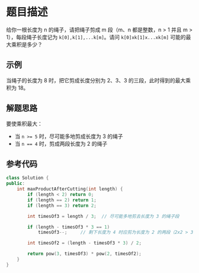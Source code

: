 # 题目描述

给你一根长度为 n 的绳子，请把绳子剪成 m 段（m、n 都是整数，n > 1 并且 m > 1），每段绳子长度记为 `k[0],k[1],...k[m]`。请问 `k[0]xk[1]x...xk[m]` 可能的最大乘积是多少？

## 示例

当绳子的长度为 8 时，把它剪成长度分别为 2、3、3 的三段，此时得到的最大乘积为 18。

## 解题思路

要使乘积最大：

- 当 `n >= 5` 时，尽可能多地剪成长度为 3 的绳子
- 当 `n == 4` 时，剪成两段长度为 2 的绳子

## 参考代码

```cpp
class Solution {
public:
    int maxProductAfterCutting(int length) {
        if (length < 2) return 0;
        if (length == 2) return 1;
        if (length == 3) return 2;

        int timesOf3 = length / 3;  // 尽可能多地剪去长度为 3 的绳子段

        if (length - timesOf3 * 3 == 1)
            timesOf3--;     // 剩下长度为 4 时应剪为长度为 2 的两段（2x2 > 3x1）

        int timesOf2 = (length - timesOf3 * 3) / 2;

        return pow(3, timesOf3) * pow(2, timesOf2);
    }
}
```
